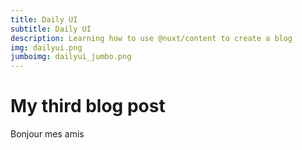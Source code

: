 ```yaml
---
title: Daily UI
subtitle: Daily UI
description: Learning how to use @nuxt/content to create a blog
img: dailyui.png
jumboimg: dailyui_jumbo.png
---
```


# My third blog post

Bonjour mes amis